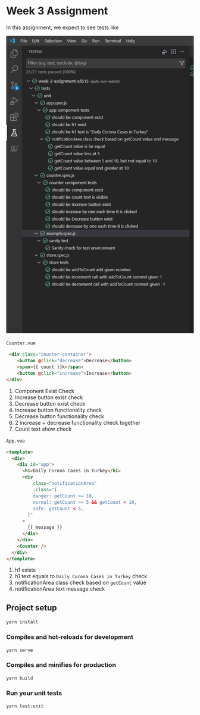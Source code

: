 # Week 3 Assignment

In this assignment, we expect to see tests like

![TestResults](./pictures/test-results.png)

`Counter.vue`
```html
 <div class="counter-container">
    <button @click="decrease">Decrease</button>
    <span>{{ count }}k</span>
    <button @click="increase">Increase</button>
</div>
```

1. Component Exist Check
2. Increase button exist check
3. Decrease button exist check
4. Increase button functionality check
5. Decrease button functionality check
6. 2 increase + decrease functionality check together
7. Count text show check

`App.vue`
```html
<template>
  <div>
    <div id="app">
      <h1>Daily Corona Cases in Turkey</h1>
      <div
          class="notificationArea"
          :class="{
          danger: getCount >= 10,
          normal: getCount >= 5 && getCount < 10,
          safe: getCount < 5,
        }"
      >
        {{ message }}
      </div>
    </div>
    <Counter />
  </div>
</template>
```

1. h1 exists 
2. h1 text equals to `Daily Corona Cases in Turkey` check
3. notificationArea class check based on `getCount` value
4. notificationArea text message check

## Project setup
```
yarn install
```

### Compiles and hot-reloads for development
```
yarn serve
```

### Compiles and minifies for production
```
yarn build
```

### Run your unit tests
```
yarn test:unit
```